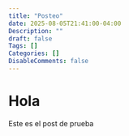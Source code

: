 ```yaml
---
title: "Posteo"
date: 2025-08-05T21:41:00-04:00
Description: ""
draft: false
Tags: []
Categories: []
DisableComments: false
---
```

# Hola
Este es el post de prueba